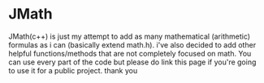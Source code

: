 # JMath
 JMath(c++) is just my attempt to add as many mathematical (arithmetic) formulas as i can (basically extend math.h).
 i've also decided to add other helpful functions/methods that are not completely focused on math.
 You can use every part of the code but please do link this page if you're going to use it for a public project. thank you
 

 
 
